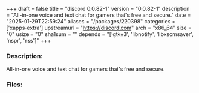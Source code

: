+++
draft = false
title = "discord 0.0.82-1"
version = "0.0.82-1"
description = "All-in-one voice and text chat for gamers that's free and secure."
date = "2025-01-29T22:59:24"
aliases = "/packages/220398"
categories = ['xapps-extra']
upstreamurl = "https://discord.com"
arch = "x86_64"
size = "0"
usize = "0"
sha1sum = ""
depends = "['gtk+3', 'libnotify', 'libxscrnsaver', 'nspr', 'nss']"
+++
### Description: 
All-in-one voice and text chat for gamers that's free and secure.

### Files: 

